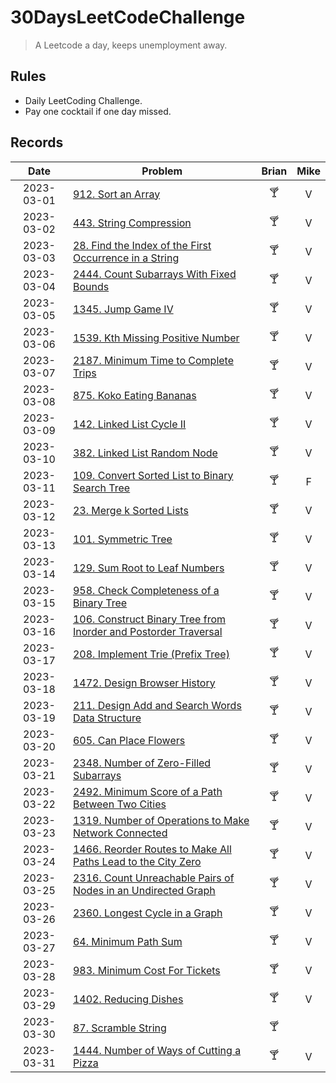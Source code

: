 # 30DaysLeetCodeChallenge

> A Leetcode a day, keeps unemployment away.

## Rules

- Daily LeetCoding Challenge.
- Pay one cocktail if one day missed.

## Records

|    Date    | Problem                                                                                                                                                      | Brian | Mike |
|:----------:|--------------------------------------------------------------------------------------------------------------------------------------------------------------|:-----:|:----:|
| 2023-03-01 | [912. Sort an Array](https://leetcode.com/problems/sort-an-array/description/)                                                                               |  🍸   |  V   |
| 2023-03-02 | [443. String Compression](https://leetcode.com/problems/string-compression/)                                                                                 |  🍸   |  V   |
| 2023-03-03 | [28. Find the Index of the First Occurrence in a String](https://leetcode.com/problems/find-the-index-of-the-first-occurrence-in-a-string/)                  |  🍸   |  V   |
| 2023-03-04 | [2444. Count Subarrays With Fixed Bounds](https://leetcode.com/problems/count-subarrays-with-fixed-bounds/)                                                  |  🍸   |  V   |
| 2023-03-05 | [1345. Jump Game IV](https://leetcode.com/problems/jump-game-iv/)                                                                                            |  🍸   |  V   |
| 2023-03-06 | [1539. Kth Missing Positive Number](https://leetcode.com/problems/kth-missing-positive-number)                                                               |  🍸   |  V   |
| 2023-03-07 | [2187. Minimum Time to Complete Trips](https://leetcode.com/problems/minimum-time-to-complete-trips)                                                         |  🍸   |  V   |
| 2023-03-08 | [875. Koko Eating Bananas](https://leetcode.com/problems/koko-eating-bananas/)                                                                               |  🍸   |  V   |
| 2023-03-09 | [142. Linked List Cycle II](https://leetcode.com/problems/linked-list-cycle-ii/)                                                                             |  🍸   |  V   |
| 2023-03-10 | [382. Linked List Random Node](https://leetcode.com/problems/linked-list-random-node/)                                                                       |  🍸   |  V   |
| 2023-03-11 | [109. Convert Sorted List to Binary Search Tree](https://leetcode.com/problems/convert-sorted-list-to-binary-search-tree/)                                   |  🍸   |  F   |
| 2023-03-12 | [23. Merge k Sorted Lists](https://leetcode.com/problems/merge-k-sorted-lists)                                                                               |  🍸   |  V   |
| 2023-03-13 | [101. Symmetric Tree](https://leetcode.com/problems/symmetric-tree/)                                                                                         |  🍸   |  V   |
| 2023-03-14 | [129. Sum Root to Leaf Numbers](https://leetcode.com/problems/sum-root-to-leaf-numbers/)                                                                     |  🍸   |  V   |
| 2023-03-15 | [958. Check Completeness of a Binary Tree](https://leetcode.com/problems/check-completeness-of-a-binary-tree/)                                               |  🍸   |  V   |
| 2023-03-16 | [106. Construct Binary Tree from Inorder and Postorder Traversal](https://leetcode.com/problems/construct-binary-tree-from-inorder-and-postorder-traversal/) |  🍸   |  V   |
| 2023-03-17 | [208. Implement Trie (Prefix Tree)](https://leetcode.com/problems/implement-trie-prefix-tree/)                                                               |  🍸   |  V   |
| 2023-03-18 | [1472. Design Browser History](https://leetcode.com/problems/design-browser-history/)                                                                        |  🍸   |  V   |
| 2023-03-19 | [211. Design Add and Search Words Data Structure](https://leetcode.com/problems/design-add-and-search-words-data-structure)                                  |  🍸   |  V   |
| 2023-03-20 | [605. Can Place Flowers](https://leetcode.com/problems/can-place-flowers/)                                                                                   |  🍸   |  V   |
| 2023-03-21 | [2348. Number of Zero-Filled Subarrays](https://leetcode.com/problems/number-of-zero-filled-subarrays/)                                                      |  🍸   |  V   |
| 2023-03-22 | [2492. Minimum Score of a Path Between Two Cities](https://leetcode.com/problems/minimum-score-of-a-path-between-two-cities/)                                |  🍸   |  V   |
| 2023-03-23 | [1319. Number of Operations to Make Network Connected](https://leetcode.com/problems/number-of-operations-to-make-network-connected/)                        |  🍸   |  V   |
| 2023-03-24 | [1466. Reorder Routes to Make All Paths Lead to the City Zero](https://leetcode.com/problems/reorder-routes-to-make-all-paths-lead-to-the-city-zero/)        |  🍸   |  V   |
| 2023-03-25 | [2316. Count Unreachable Pairs of Nodes in an Undirected Graph](https://leetcode.com/problems/count-unreachable-pairs-of-nodes-in-an-undirected-graph/)      |  🍸   |  V   |
| 2023-03-26 | [2360. Longest Cycle in a Graph](https://leetcode.com/problems/longest-cycle-in-a-graph/)                                                                    |  🍸   |  V   |
| 2023-03-27 | [64. Minimum Path Sum](https://leetcode.com/problems/minimum-path-sum/)                                                                                      |  🍸   |  V   |
| 2023-03-28 | [983. Minimum Cost For Tickets](https://leetcode.com/problems/minimum-cost-for-tickets/)                                                                     |  🍸   |  V   |
| 2023-03-29 | [1402. Reducing Dishes](https://leetcode.com/problems/reducing-dishes/)                                                                                      |  🍸   |  V   |
| 2023-03-30 | [87. Scramble String](https://leetcode.com/problems/scramble-string/)                                                                                        |  🍸    |      |
| 2023-03-31 | [1444. Number of Ways of Cutting a Pizza](https://leetcode.com/problems/number-of-ways-of-cutting-a-pizza/description/)                                      |   🍸   |  V   |
